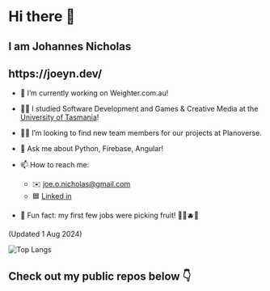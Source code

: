 <h1> Hi there 👋 </h1>
<h2>I am <b>Joh</b>annes <b>Nic</b>holas </h2>
<h2> https://joeyn.dev/ </h2>

- 🔭 I’m currently working on Weighter.com.au!

- 👨‍🎓 I studied Software Development and Games & Creative Media at the <a href="https://www.utas.edu.au/">University of Tasmania</a>!

- 💁‍♂️ I’m looking to find new team members for our projects at Planoverse.

- 💬 Ask me about Python, Firebase, Angular!

- 📫 How to reach me:
  - ✉️ joe.o.nicholas@gmail.com
  - 🟦 <a href="https://www.linkedin.com/in/johannes-nicholas-541175230/">Linked in</a>

- 🎉 Fun fact: my first few jobs were picking fruit! 🍒🍇🫐🍑


(Updated 1 Aug 2024) 
<br>

![Top Langs](https://github-readme-stats.vercel.app/api/top-langs/?username=JohannesNicholas&show_icons=true&layout=compact&theme=dark)

<h2> Check out my public repos below 👇 </h2>
<!--
Fancy seeing you here ;)
-->
